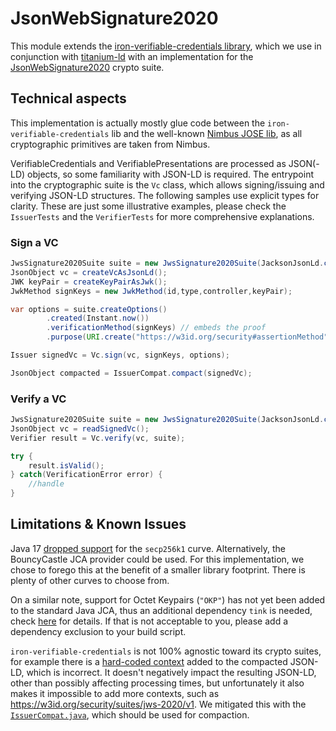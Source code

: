 # JsonWebSignature2020

This module extends the [iron-verifiable-credentials library](https://github.com/filip26/iron-verifiable-credentials),
which we use in conjunction with [titanium-ld](https://github.com/filip26/titanium-json-ld/) with an implementation for
the [JsonWebSignature2020](https://www.w3.org/community/reports/credentials/CG-FINAL-lds-jws2020-20220721) crypto suite.

## Technical aspects

This implementation is actually mostly glue code between the `iron-verifiable-credentials` lib and the
well-known [Nimbus JOSE lib](https://connect2id.com/products/nimbus-jose-jwt), as all cryptographic primitives are taken
from Nimbus.

VerifiableCredentials and VerifiablePresentations are processed as JSON(-LD) objects, so some familiarity with JSON-LD
is required.
The entrypoint into the cryptographic suite is the `Vc` class, which allows signing/issuing and verifying JSON-LD
structures. The following samples use explicit types for clarity. These are just some illustrative examples, please
check the `IssuerTests` and the `VerifierTests` for more comprehensive explanations.

### Sign a VC

```java
JwsSignature2020Suite suite = new JwsSignature2020Suite(JacksonJsonLd.createObjectMapper());
JsonObject vc = createVcAsJsonLd();
JWK keyPair = createKeyPairAsJwk();
JwkMethod signKeys = new JwkMethod(id,type,controller,keyPair);

var options = suite.createOptions()
        .created(Instant.now())
        .verificationMethod(signKeys) // embeds the proof
        .purpose(URI.create("https://w3id.org/security#assertionMethod"));

Issuer signedVc = Vc.sign(vc, signKeys, options);

JsonObject compacted = IssuerCompat.compact(signedVc);
```

### Verify a VC

```java
JwsSignature2020Suite suite = new JwsSignature2020Suite(JacksonJsonLd.createObjectMapper());
JsonObject vc = readSignedVc();
Verifier result = Vc.verify(vc, suite);

try {
    result.isValid();
} catch(VerificationError error) {
    //handle    
}
```

## Limitations & Known Issues

Java 17 [dropped support](https://connect2id.com/products/nimbus-jose-jwt/examples/jwt-with-es256k-signature) for
the `secp256k1` curve. Alternatively, the BouncyCastle JCA provider could be used.
For this implementation, we chose to forego this at the benefit of a smaller library footprint. There is plenty of other
curves to choose from.

On a similar note, support for Octet Keypairs (`"OKP"`) has not yet been added to the standard Java JCA, thus an
additional dependency `tink` is needed,
check [here](https://connect2id.com/products/nimbus-jose-jwt/examples/jwk-generation#okp) for details. If that is not
acceptable to you, please add a dependency exclusion to your build script.

`iron-verifiable-credentials` is not 100% agnostic toward its crypto suites, for example there is
a [hard-coded context](https://github.com/filip26/iron-verifiable-credentials/blob/82d13326c5f64a0f38c75d417ffc263febfd970d/src/main/java/com/apicatalog/vc/processor/Issuer.java#L122)
added to the compacted JSON-LD, which is incorrect. It doesn't negatively impact the resulting JSON-LD, other than
possibly affecting processing times, but unfortunately it also makes it impossible to add more contexts, such
as <https://w3id.org/security/suites/jws-2020/v1>. We mitigated this with
the [`IssuerCompat.java`](./src/main/java/org/eclipse/edc/security/signature/jws2020/IssuerCompat.java), which should be
used
for compaction.
